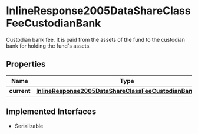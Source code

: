 

# InlineResponse2005DataShareClassFeeCustodianBank

Custodian bank fee. It is paid from the assets of the fund to the custodian bank for holding the fund's assets.

## Properties

Name | Type | Description | Notes
------------ | ------------- | ------------- | -------------
**current** | [**InlineResponse2005DataShareClassFeeCustodianBankCurrent**](InlineResponse2005DataShareClassFeeCustodianBankCurrent.md) |  |  [optional]


## Implemented Interfaces

* Serializable


